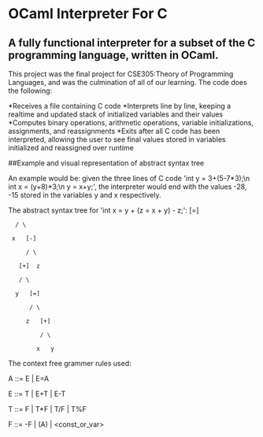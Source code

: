 # OCaml Interpreter For C 

## A fully functional interpreter for a subset of the C programming language, written in OCaml.

This project was the final project for CSE305:Theory of Programming Languages, and was the culmination of all of our learning. The code does the following:

*Receives a file containing C code
*Interprets line by line, keeping a realtime and updated stack of initialized variables and their values
*Computes binary operations, arithmetic operations, variable initializations, assignments, and reassignments
*Exits after all C code has been interpreted, allowing the user to see final values stored in variables initialized and reassigned over runtime

##Example and visual representation of abstract syntax tree 

An example would be: given the three lines of C code 'int y = 3+(5-7*3);\n int x = (y+8)*3;\n y = x+y;', the interpreter would end with the values -28, -15 stored in the variables y and x respectively.

The abstract syntax tree for 'int x = y + (z = x + y) - z;':
      [=]
      
      / \
      
     x   [-]
     
         / \
         
       [+]  z
       
       / \
       
      y   [=]
      
          / \
          
         z   [+]
         
             / \
             
            x   y

The context free grammer rules used:

A ::= E | E=A

E ::= T | E+T | E-T

T ::= F | T*F | T/F | T%F

F ::= -F | (A) | <const_or_var>
